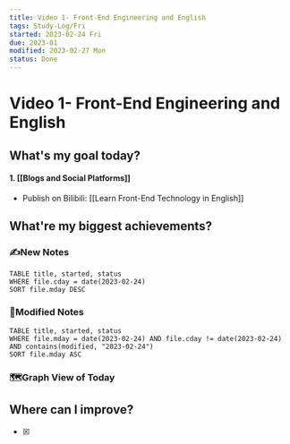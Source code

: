 ```yaml
---
title: Video 1- Front-End Engineering and English
tags: Study-Log/Fri
started: 2023-02-24 Fri
due: 2023-01
modified: 2023-02-27 Mon
status: Done
---
```

# Video 1- Front-End Engineering and English
## What's my goal today?
#### 1. [[Blogs and Social Platforms]]
- Publish on Bilibili: [[Learn Front-End Technology in English]]
## What're my biggest achievements?
### ✍️New Notes

```dataview
TABLE title, started, status
WHERE file.cday = date(2023-02-24)
SORT file.mday DESC
```

### 📝Modified Notes

```dataview
TABLE title, started, status
WHERE file.mday = date(2023-02-24) AND file.cday != date(2023-02-24) AND contains(modified, "2023-02-24")
SORT file.mday ASC
```

### 🗺️Graph View of Today

## Where can I improve?
- [x] 
